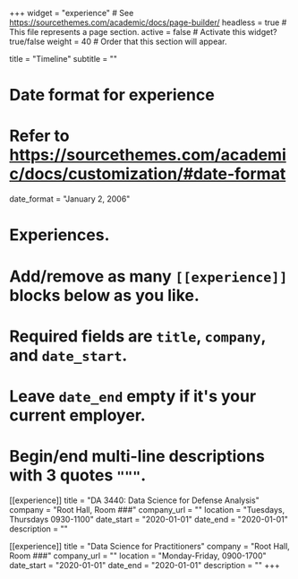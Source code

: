 +++
widget = "experience"  # See https://sourcethemes.com/academic/docs/page-builder/
headless = true  # This file represents a page section.
active = false  # Activate this widget? true/false
weight = 40  # Order that this section will appear.

title = "Timeline"
subtitle = ""

# Date format for experience
#   Refer to https://sourcethemes.com/academic/docs/customization/#date-format
date_format = "January 2, 2006"

# Experiences.
#   Add/remove as many `[[experience]]` blocks below as you like.
#   Required fields are `title`, `company`, and `date_start`.
#   Leave `date_end` empty if it's your current employer.
#   Begin/end multi-line descriptions with 3 quotes `"""`.
[[experience]]
  title = "DA 3440: Data Science for Defense Analysis"
  company = "Root Hall, Room ###"
  company_url = ""
  location = "Tuesdays, Thursdays 0930-1100"
  date_start = "2020-01-01"
  date_end = "2020-01-01"
  description = ""

[[experience]]
  title = "Data Science for Practitioners"
  company = "Root Hall, Room ###"
  company_url = ""
  location = "Monday-Friday, 0900-1700"
  date_start = "2020-01-01"
  date_end = "2020-01-01"
  description = ""
+++
